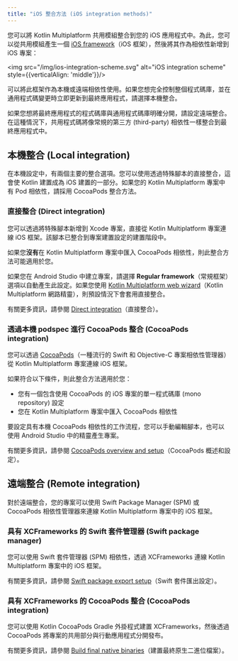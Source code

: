 ```yaml
---
title: "iOS 整合方法 (iOS integration methods)"
---
```

您可以將 Kotlin Multiplatform 共用模組整合到您的 iOS 應用程式中。為此，您可以從共用模組產生一個 [iOS framework](https://developer.apple.com/library/archive/documentation/MacOSX/Conceptual/BPFrameworks/Concepts/WhatAreFrameworks.html)（iOS 框架），然後將其作為相依性新增到 iOS 專案：

<img src="/img/ios-integration-scheme.svg" alt="iOS integration scheme" style={{verticalAlign: 'middle'}}/>

可以將此框架作為本機或遠端相依性使用。如果您想完全控制整個程式碼庫，並在通用程式碼變更時立即更新到最終應用程式，請選擇本機整合。

如果您想將最終應用程式的程式碼庫與通用程式碼庫明確分開，請設定遠端整合。在這種情況下，共用程式碼將像常規的第三方 (third-party) 相依性一樣整合到最終應用程式中。

## 本機整合 (Local integration)

在本機設定中，有兩個主要的整合選項。您可以使用透過特殊腳本的直接整合，這會使 Kotlin 建置成為 iOS 建置的一部分。如果您的 Kotlin Multiplatform 專案中有 Pod 相依性，請採用 CocoaPods 整合方法。

### 直接整合 (Direct integration)

您可以透過將特殊腳本新增到 Xcode 專案，直接從 Kotlin Multiplatform 專案連線 iOS 框架。該腳本已整合到專案建置設定的建置階段中。

如果您**沒有**在 Kotlin Multiplatform 專案中匯入 CocoaPods 相依性，則此整合方法可能適用於您。

如果您在 Android Studio 中建立專案，請選擇 **Regular framework**（常規框架）選項以自動產生此設定。如果您使用 [Kotlin Multiplatform web wizard](https://kmp.jetbrains.com/)（Kotlin Multiplatform 網路精靈），則預設情況下會套用直接整合。

有關更多資訊，請參閱 [Direct integration](multiplatform-direct-integration)（直接整合）。

### 透過本機 podspec 進行 CocoaPods 整合 (CocoaPods integration)

您可以透過 [CocoaPods](https://cocoapods.org/)（一種流行的 Swift 和 Objective-C 專案相依性管理器）從 Kotlin Multiplatform 專案連線 iOS 框架。

如果符合以下條件，則此整合方法適用於您：

* 您有一個包含使用 CocoaPods 的 iOS 專案的單一程式碼庫 (mono repository) 設定
* 您在 Kotlin Multiplatform 專案中匯入 CocoaPods 相依性

要設定具有本機 CocoaPods 相依性的工作流程，您可以手動編輯腳本，也可以使用 Android Studio 中的精靈產生專案。

有關更多資訊，請參閱 [CocoaPods overview and setup](native-cocoapods)（CocoaPods 概述和設定）。

## 遠端整合 (Remote integration)

對於遠端整合，您的專案可以使用 Swift Package Manager (SPM) 或 CocoaPods 相依性管理器來連線 Kotlin Multiplatform 專案中的 iOS 框架。

### 具有 XCFrameworks 的 Swift 套件管理器 (Swift package manager)

您可以使用 Swift 套件管理器 (SPM) 相依性，透過 XCFrameworks 連線 Kotlin Multiplatform 專案中的 iOS 框架。

有關更多資訊，請參閱 [Swift package export setup](native-spm)（Swift 套件匯出設定）。

### 具有 XCFrameworks 的 CocoaPods 整合 (CocoaPods integration)

您可以使用 Kotlin CocoaPods Gradle 外掛程式建置 XCFrameworks，然後透過 CocoaPods 將專案的共用部分與行動應用程式分開發布。

有關更多資訊，請參閱 [Build final native binaries](multiplatform-build-native-binaries#build-frameworks)（建置最終原生二進位檔案）。